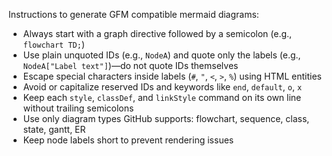 Instructions to generate GFM compatible mermaid diagrams:

* Always start with a graph directive followed by a semicolon (e.g., `flowchart TD;`)
* Use plain unquoted IDs (e.g., `NodeA`) and quote only the labels (e.g., `NodeA["Label text"]`)—do not quote IDs themselves
* Escape special characters inside labels (`#`, `"`, `<`, `>`, `%`) using HTML entities
* Avoid or capitalize reserved IDs and keywords like `end`, `default`, `o`, `x`
* Keep each `style`, `classDef`, and `linkStyle` command on its own line without trailing semicolons
* Use only diagram types GitHub supports: flowchart, sequence, class, state, gantt, ER
* Keep node labels short to prevent rendering issues
